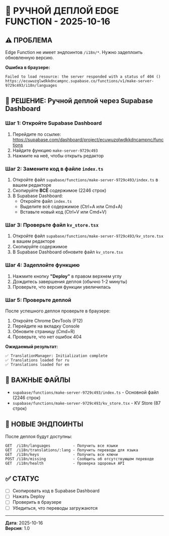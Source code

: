 # 🚀 РУЧНОЙ ДЕПЛОЙ EDGE FUNCTION - 2025-10-16

## ⚠️ ПРОБЛЕМА

Edge Function не имеет эндпоинтов `/i18n/*`. Нужно задеплоить обновленную версию.

**Ошибка в браузере:**
```
Failed to load resource: the server responded with a status of 404 ()
https://ecuwuzqlwdkkdncampnc.supabase.co/functions/v1/make-server-9729c493/i18n/languages
```

## 🔧 РЕШЕНИЕ: Ручной деплой через Supabase Dashboard

### Шаг 1: Откройте Supabase Dashboard

1. Перейдите по ссылке: https://supabase.com/dashboard/project/ecuwuzqlwdkkdncampnc/functions
2. Найдите функцию `make-server-9729c493`
3. Нажмите на неё, чтобы открыть редактор

### Шаг 2: Замените код в файле `index.ts`

1. Откройте файл `supabase/functions/make-server-9729c493/index.ts` в вашем редакторе
2. Скопируйте **ВСЁ** содержимое (2246 строк)
3. В Supabase Dashboard:
   - Откройте файл `index.ts`
   - Выделите всё содержимое (Ctrl+A или Cmd+A)
   - Вставьте новый код (Ctrl+V или Cmd+V)

### Шаг 3: Проверьте файл `kv_store.tsx`

1. Откройте файл `supabase/functions/make-server-9729c493/kv_store.tsx` в вашем редакторе
2. Скопируйте содержимое
3. В Supabase Dashboard обновите файл `kv_store.tsx`

### Шаг 4: Задеплойте функцию

1. Нажмите кнопку **"Deploy"** в правом верхнем углу
2. Дождитесь завершения деплоя (обычно 1-2 минуты)
3. Проверьте, что версия функции увеличилась

### Шаг 5: Проверьте деплой

После успешного деплоя проверьте в браузере:

1. Откройте Chrome DevTools (F12)
2. Перейдите на вкладку Console
3. Обновите страницу (Cmd+R)
4. Проверьте, что нет ошибок 404

**Ожидаемый результат:**
```
✅ TranslationManager: Initialization complete
✅ Translations loaded for ru
✅ Translations loaded for en
```

## 📝 ВАЖНЫЕ ФАЙЛЫ

- `supabase/functions/make-server-9729c493/index.ts` - Основной файл (2246 строк)
- `supabase/functions/make-server-9729c493/kv_store.tsx` - KV Store (87 строк)

## 🎯 НОВЫЕ ЭНДПОИНТЫ

После деплоя будут доступны:

```
GET  /i18n/languages          - Получить все языки
GET  /i18n/translations/:lang - Получить переводы для языка
GET  /i18n/keys               - Получить все ключи
POST /i18n/missing            - Сообщить об отсутствующем переводе
GET  /i18n/health             - Проверка здоровья API
```

## ✅ СТАТУС

- [ ] Скопировать код в Supabase Dashboard
- [ ] Нажать Deploy
- [ ] Проверить в браузере
- [ ] Убедиться, что переводы загружаются

---

**Дата**: 2025-10-16  
**Версия**: 1.0

